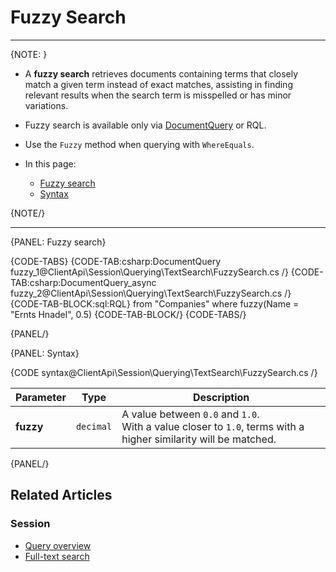 # Fuzzy Search

---

{NOTE: }

* A __fuzzy search__ retrieves documents containing terms that closely match a given term instead of exact matches, 
  assisting in finding relevant results when the search term is misspelled or has minor variations.

* Fuzzy search is available only via [DocumentQuery](../../../../client-api/session/querying/document-query/what-is-document-query) or RQL.

* Use the `Fuzzy` method when querying with `WhereEquals`.

* In this page:
    * [Fuzzy search](../../../../client-api/session/querying/text-search/proximity-search#fuzzy-search)
    * [Syntax](../../../../client-api/session/querying/text-search/proximity-search#syntax)

{NOTE/}

---

{PANEL: Fuzzy search}

{CODE-TABS}
{CODE-TAB:csharp:DocumentQuery fuzzy_1@ClientApi\Session\Querying\TextSearch\FuzzySearch.cs /}
{CODE-TAB:csharp:DocumentQuery_async fuzzy_2@ClientApi\Session\Querying\TextSearch\FuzzySearch.cs /}
{CODE-TAB-BLOCK:sql:RQL}
from "Companies"
where fuzzy(Name = "Ernts Hnadel", 0.5)
{CODE-TAB-BLOCK/}
{CODE-TABS/}

{PANEL/}

{PANEL: Syntax}

{CODE syntax@ClientApi\Session\Querying\TextSearch\FuzzySearch.cs /}

| Parameter   | Type      | Description                                                                                                       |
|-------------|-----------|-------------------------------------------------------------------------------------------------------------------|
| **fuzzy**   | `decimal` | A value between `0.0` and `1.0`.<br>With a value closer to `1.0`, terms with a higher similarity will be matched. |

{PANEL/}

## Related Articles

### Session

- [Query overview](../../../../client-api/session/querying/how-to-query)
- [Full-text search](../../../../client-api/session/querying/text-search/full-text-search)
